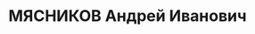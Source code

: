 ---
title: МЯСНИКОВ Андрей Иванович
description: 'Род. в 1900. Проживал: г. Оренбург. Учитель в школе

  Приговор: ВК ВС СССР, 02.02.1938 – ВМН.

  Реабилитирован февраль 1959'
---